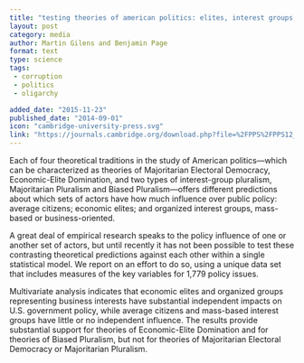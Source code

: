 ```yaml
---
title: "testing theories of american politics: elites, interest groups, and average citizens."
layout: post
category: media
author: Martin Gilens and Benjamin Page
format: text
type: science
tags: 
 - corruption
 - politics
 - oligarchy

added_date: "2015-11-23"
published_date: "2014-09-01"
icon: "cambridge-university-press.svg"
link: "https://journals.cambridge.org/download.php?file=%2FPPS%2FPPS12_03%2FS1537592714001595a.pdf"
---
```


Each of four theoretical traditions in the study of American politics—which can be characterized as theories of Majoritarian Electoral Democracy, Economic-Elite Domination, and two types of interest-group pluralism, Majoritarian Pluralism and Biased Pluralism—offers different predictions about which sets of actors have how much influence over public policy: average citizens; economic elites; and organized interest groups, mass-based or business-oriented.  

A great deal of empirical research speaks to the policy influence of one or another set of actors, but until recently it has not been possible to test these contrasting theoretical predictions against each other within a single statistical model. We report on an effort to do so, using a unique data set that includes measures of the key variables for 1,779 policy issues.  

Multivariate analysis indicates that economic elites and organized groups representing business interests have substantial independent impacts on U.S. government policy, while average citizens and mass-based interest groups have little or no independent influence. The results provide substantial support for theories of Economic-Elite Domination and for theories of Biased Pluralism, but not for theories of Majoritarian Electoral Democracy or Majoritarian Pluralism.  
